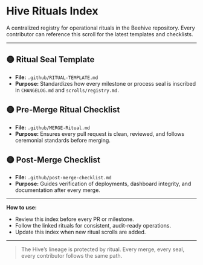 # Hive Rituals Index

A centralized registry for operational rituals in the Beehive repository. Every contributor can reference this scroll for the latest templates and checklists.

---

## 🟡 Ritual Seal Template
- **File:** `.github/RITUAL-TEMPLATE.md`
- **Purpose:** Standardizes how every milestone or process seal is inscribed in `CHANGELOG.md` and `scrolls/registry.md`.

## 🟡 Pre-Merge Ritual Checklist
- **File:** `.github/MERGE-Ritual.md`
- **Purpose:** Ensures every pull request is clean, reviewed, and follows ceremonial standards before merging.

## 🟡 Post-Merge Checklist
- **File:** `.github/post-merge-checklist.md`
- **Purpose:** Guides verification of deployments, dashboard integrity, and documentation after every merge.

---

**How to use:**  
- Review this index before every PR or milestone.  
- Follow the linked rituals for consistent, audit-ready operations.  
- Update this index when new ritual scrolls are added.

---

> The Hive’s lineage is protected by ritual. Every merge, every seal, every contributor follows the same path.